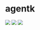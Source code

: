# agentk

![](https://img.shields.io/npm/v/agentk.svg?style=for-the-badge)
![](https://img.shields.io/travis-ci/kaola-fed/agentk.svg?branch=feature_megalo&style=for-the-badge)
![](https://img.shields.io/codecov/c/github/kaola-fed/agentk.svg?style=for-the-badge)

